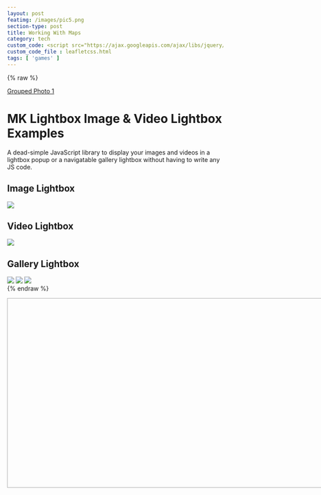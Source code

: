 ```yaml
---
layout: post
featimg: /images/pic5.png
section-type: post
title: Working With Maps
category: tech
custom_code: <script src="https://ajax.googleapis.com/ajax/libs/jquery/1.10.2/jquery.min.js"></script><link rel="stylesheet" href="./css/colorbox.css"/> <link rel="stylesheet" href="https://www.cssscript.com/demo/gallery-lightbox-mk/mklb/css/mklb.css"/><link rel="stylesheet" href="https://unpkg.com/leaflet@1.7.1/dist/leaflet.css" integrity="sha512-xodZBNTC5n17Xt2atTPuE1HxjVMSvLVW9ocqUKLsCC5CXdbqCmblAshOMAS6/keqq/sMZMZ19scR4PsZChSR7A==" crossorigin=""/><script src="https://unpkg.com/leaflet@1.7.1/dist/leaflet.js" integrity="sha512-XQoYMqMTK8LvdxXYG3nZ448hOEQiglfqkJs1NOQV44cWnUrBc8PkAOcXy20w0vlaXaVUearIOBhiXZ5V3ynxwA==" crossorigin=""></script>
custom_code_file : leafletcss.html
tags: [ 'games' ]
---
```


<link
rel="stylesheet"
href="https://unpkg.com/leaflet@1.7.1/dist/leaflet.css"
integrity="sha384-VzLXTJGPSyTLX6d96AxgkKvE/LRb7ECGyTxuwtpjHnVWVZs2gp5RDjeM/tgBnVdM"
crossorigin="anonymous"
/>

<script src="./js/jquery.colorbox.js"></script>
<script src="https://unpkg.com/jquery@3.6.0/dist/jquery.min.js" integrity="sha384-vtXRMe3mGCbOeY7l30aIg8H9p3GdeSe4IFlP6G8JMa7o7lXvnz3GFKzPxzJdPfGK" crossorigin="anonymous"></script><script src="https://unpkg.com/leaflet@1.7.1/dist/leaflet.js" integrity="sha384-RFZC58YeKApoNsIbBxf4z6JJXmh+geBSgkCQXFyh+4tiFSJmJBt+2FbjxW7Ar16M" crossorigin="anonymous"></script>
{% raw %}
<!-- The day of the -->

<a class="group1" href="./assets/img/bg__photographer.jpg" title="Me and my grandfather on the Ohoopee.">Grouped Photo 1</a>

<div class="container">
<h1>MK Lightbox Image & Video Lightbox Examples</h1>
<p class="lead">A dead-simple JavaScript library to display your images and videos in a lightbox popup or a navigatable gallery lightbox without having to write any JS code.</p>
<h2>Image Lightbox</h2>
<img id="i1" class="mklbItem demo" src="https://source.unsplash.com/p9t7g5ORALs/600x450" />
<h2 id="i2" class="mklbItem demo" data-video-src="https://www.jqueryscript.net/dummy/1.mp4">Video Lightbox</h2>
<img id="i3" class="mklbItem demo" src="https://source.unsplash.com/8CucspHlerY/600x450" data-video-src="https://www.jqueryscript.net/dummy/1.mp4" />
<h2>Gallery Lightbox</h2>
<img id="i4" class="mklbItem demo" src="https://source.unsplash.com/p9t7g5ORALs/600x450" data-gallery="gallery1" />
<img id="i5" class="mklbItem demo" src="https://source.unsplash.com/8CucspHlerY/600x450" data-gallery="gallery1" />
<img id="i6" class="mklbItem demo" src="https://source.unsplash.com/cylcICfV7Bs/600x450" data-gallery="gallery1" />
</div>
{% endraw %}
<script>
$(document).ready(function(){
//Examples of how to assign the Colorbox event to elements
$(".group1").colorbox({rel:'group1'});
$(".group2").colorbox({rel:'group2', transition:"fade"});
$(".group3").colorbox({rel:'group3', transition:"none", width:"75%", height:"75%"});
$(".group4").colorbox({rel:'group4', slideshow:true});
$(".ajax").colorbox();
$(".youtube").colorbox({iframe:true, innerWidth:640, innerHeight:390});
$(".vimeo").colorbox({iframe:true, innerWidth:500, innerHeight:409});
$(".iframe").colorbox({iframe:true, width:"80%", height:"80%"});
$(".inline").colorbox({inline:true, width:"50%"});
$(".callbacks").colorbox({
onOpen:function(){ alert('onOpen: colorbox is about to open'); },
onLoad:function(){ alert('onLoad: colorbox has started to load the targeted content'); },
onComplete:function(){ alert('onComplete: colorbox has displayed the loaded content'); },
onCleanup:function(){ alert('onCleanup: colorbox has begun the close process'); },
onClosed:function(){ alert('onClosed: colorbox has completely closed'); }
});

$('.non-retina').colorbox({rel:'group5', transition:'none'})
$('.retina').colorbox({rel:'group5', transition:'none', retinaImage:true, retinaUrl:true});

//Example of preserving a JavaScript event for inline calls.
$("#click").click(function(){ 
$('#click').css({"background-color":"#f00", "color":"#fff", "cursor":"inherit"}).text("Open this window again and this message will still be here.");
return false;
});
});
</script>
<script src="https://www.cssscript.com/demo/gallery-lightbox-mk/mklb/js/mklb.js"></script>

<script>
function imageclicktest() {
document.getElementById('i1').click();
//  document.getElementById("demo").innerHTML = "Hello World";
}
</script>
<!-- Lightobx issuse -->
<div id="map" style="width: 800px; height: 440px; border: 1px solid #AAA;"></div>

<script type='text/javascript' src='maps/markers.js'></script>
<!--<script type='text/javascript' src='maps/leaf-demo.js'></script>
-->
<script type="text/javascript" src="us-states.js"></script>

<script type="text/javascript">

var map = L.map('map').setView([37.8, -96], 4);


L.tileLayer('https://api.mapbox.com/styles/v1/{id}/tiles/{z}/{x}/{y}?access_token=pk.eyJ1IjoibWFwYm94IiwiYSI6ImNpejY4NXVycTA2emYycXBndHRqcmZ3N3gifQ.rJcFIG214AriISLbB6B5aw', {
maxZoom: 18,
attribution: 'Map data &copy; <a href="https://www.openstreetmap.org/copyright">OpenStreetMap</a> contributors, ' +
'Imagery © <a href="https://www.mapbox.com/">Mapbox</a>',
id: 'mapbox/light-v9',
tileSize: 512,
zoomOffset: -1
}).addTo(map);

//script for icons
var StateIcon = L.Icon.extend({
options: {
//iconSize:     [38, 95],
//iconAnchor:   [22, 94],
//popupAnchor:  [-3, -76]
}
});

var greenIcon = new StateIcon({iconUrl: 'leaf-green.png'}),
alabamaIcon = new StateIcon({iconUrl: './images/alabama.png'}),
alaskaIcon = new StateIcon({iconUrl: './images/alaska.png'}),
arizonaIcon = new StateIcon({iconUrl: './images/arizona.png'}),
californiaIcon = new StateIcon({iconUrl: './images/california.png'}),
coloradoIcon = new StateIcon({iconUrl: './images/colorado.png'}),
ConnecticutIcon = new StateIcon({iconUrl: './images/connecticut.png'}),
floridaIcon = new StateIcon({iconUrl: './images/florida.png'}),
texasIcon = new StateIcon({iconUrl: './images/texas.png'}),
newmexicoIcon = new StateIcon({iconUrl: './images/newmexico.png'}),
puertoricoIcon = new StateIcon({iconUrl: './images/puertorico.png'});

L.marker([32.576225,-86.680735], {icon: alabamaIcon}).bindPopup("Alabama").addTo(map);
L.marker([64.4459613,-149.680909], {icon: alaskaIcon}).bindPopup("Alaska").addTo(map);
L.marker([34.395342,-111.763275], {icon: arizonaIcon}).bindPopup("Arizona").addTo(map);
L.marker([35.2048883,-92.4479108], {icon: floridaIcon}).bindPopup("Arkansas").addTo(map);
L.marker([36.7014631,-118.755997], {icon: californiaIcon}).bindPopup("California").addTo(map);
L.marker([38.7251776,-105.607716], {icon: coloradoIcon}).bindPopup("Colorado").addTo(map);
L.marker([41.6500201,-72.7342163], {icon: ConnecticutIcon}).bindPopup("Connecticut").addTo(map);
L.marker([38.6920451,-75.4013315], {icon: floridaIcon}).bindPopup("Delaware").addTo(map);
L.marker([38.8937936,-76.9879976], {icon: floridaIcon}).bindPopup("District of Columbia").addTo(map);
L.marker([27.7567667,-81.4639835], {icon: floridaIcon}).bindPopup("Florida <button onclick=\"imageclicktest()\">Click me!</button><h2 class=\"mklbItem demo\" data-video-src=\"https:\/\/www.jqueryscript.net\/dummy\/1.mp4\">Video Lightbox</h2>").addTo(map);
L.marker([32.3293809,-83.1137366], {icon: floridaIcon}).bindPopup("Georgia").addTo(map);
L.marker([47.2868352,-120.212613], {icon: floridaIcon}).bindPopup("Washington").addTo(map);
L.marker([19.5872677,-155.4268897], {icon: floridaIcon}).bindPopup("Hawaii").addTo(map);
L.marker([43.6447642,-114.015407], {icon: floridaIcon}).bindPopup("Idaho").addTo(map);
L.marker([40.0796606,-89.4337288], {icon: floridaIcon}).bindPopup("Illinois").addTo(map);
L.marker([40.3270127,-86.1746933], {icon: floridaIcon}).bindPopup("Indiana").addTo(map);
L.marker([41.9216734,-93.3122705], {icon: floridaIcon}).bindPopup("Iowa").addTo(map);
L.marker([38.27312,-98.5821872], {icon: floridaIcon}).bindPopup("Kansas").addTo(map);
L.marker([37.5726028,-85.1551411], {icon: floridaIcon}).bindPopup("Kentucky").addTo(map);
L.marker([30.8703881,-92.007126], {icon: floridaIcon}).bindPopup("Louisiana").addTo(map);
L.marker([45.709097,-68.8590201], {icon: floridaIcon}).bindPopup("Maine").addTo(map);
L.marker([39.5162234,-76.9382069], {icon: floridaIcon}).bindPopup("Maryland").addTo(map);
L.marker([42.3788774,-72.032366], {icon: floridaIcon}).bindPopup("Massachusetts").addTo(map);
L.marker([43.6211955,-84.6824346], {icon: floridaIcon}).bindPopup("Michigan").addTo(map);
L.marker([45.9896587,-94.6113288], {icon: floridaIcon}).bindPopup("Minnesota").addTo(map);
L.marker([32.9715645,-89.7348497], {icon: floridaIcon}).bindPopup("Mississippi").addTo(map);
L.marker([38.7604815,-92.5617875], {icon: floridaIcon}).bindPopup("Missouri").addTo(map);
L.marker([47.3752671,-109.638757], {icon: floridaIcon}).bindPopup("Montana").addTo(map);
L.marker([41.7370229,-99.5873816], {icon: floridaIcon}).bindPopup("Nebraska").addTo(map);
L.marker([39.5158825,-116.8537227], {icon: floridaIcon}).bindPopup("Nevada").addTo(map);
L.marker([43.4849133,-71.6553992], {icon: floridaIcon}).bindPopup("New Hampshire").addTo(map);
L.marker([40.0757384,-74.4041622], {icon: floridaIcon}).bindPopup("New Jersey").addTo(map);
L.marker([34.5708167,-105.993007], {icon: newmexicoIcon}).bindPopup("New Mexico").addTo(map);
L.marker([40.7127281,-74.0060152], {icon: floridaIcon}).bindPopup("New York").addTo(map);
L.marker([35.6729639,-79.0392919], {icon: floridaIcon}).bindPopup("North Carolina").addTo(map);
L.marker([47.6201461,-100.540737], {icon: floridaIcon}).bindPopup("North Dakota").addTo(map);
L.marker([40.2253569,-82.6881395], {icon: floridaIcon}).bindPopup("Ohio").addTo(map);
L.marker([34.9550817,-97.2684063], {icon: floridaIcon}).bindPopup("Oklahoma").addTo(map);
L.marker([43.9792797,-120.737257], {icon: floridaIcon}).bindPopup("Oregon").addTo(map);
L.marker([40.9699889,-77.7278831], {icon: floridaIcon}).bindPopup("Pennsylvania").addTo(map);
L.marker([41.7962409,-71.5992372], {icon: floridaIcon}).bindPopup("Rhode Island").addTo(map);
L.marker([33.6874388,-80.4363743], {icon: floridaIcon}).bindPopup("South Carolina").addTo(map);
L.marker([44.6471761,-100.348761], {icon: floridaIcon}).bindPopup("South Dakota").addTo(map);
L.marker([35.7730076,-86.2820081], {icon: floridaIcon}).bindPopup("Tennessee").addTo(map);
L.marker([31.8160381,-99.5120986], {icon: texasIcon}).bindPopup("Texas").addTo(map);
L.marker([39.4225192,-111.714358], {icon: floridaIcon}).bindPopup("Utah").addTo(map);
L.marker([44.5990718,-72.5002608], {icon: floridaIcon}).bindPopup("Vermont").addTo(map);
L.marker([37.1232245,-78.4927721], {icon: floridaIcon}).bindPopup("Virginia").addTo(map);
//L.marker([38.8950368,-77.0365427], {icon: floridaIcon}).bindPopup("Washington").addTo(map);
L.marker([38.4758406,-80.8408415], {icon: floridaIcon}).bindPopup("West Virginia").addTo(map);
L.marker([44.4308975,-89.6884637], {icon: floridaIcon}).bindPopup("Wisconsin").addTo(map);
L.marker([43.1700264,-107.568534], {icon: floridaIcon}).bindPopup("Wyoming").addTo(map);
L.marker([18.2214149,-66.4132818], {icon: puertoricoIcon}).bindPopup("Puerto Rico <button onclick=\"imageclicktest()\">Click me!</button><h2 class=\"mklbItem demo\" data-video-src=\"https:\/\/www.jqueryscript.net\/dummy\/1.mp4\">Video Lightbox</h2>").addTo(map);


// control that shows state info on hover
var info = L.control();

info.onAdd = function (map) {
this._div = L.DomUtil.create('div', 'info');
this.update();
return this._div;
};

info.update = function (props) {
this._div.innerHTML = '<h4>US Population Density</h4>' +  (props ?
'<b>' + props.name + '</b><br />' + props.density + ' people / mi<sup>2</sup>'
: 'Hover over a state');
};

info.addTo(map);

function onEachFeature(feature, layer) {
var popupContent = "<p>I started out as a GeoJSON " +
feature.geometry.type + ", but now I'm a Leaflet vector!</p>";

if (feature.properties && feature.properties.popupContent) {
popupContent += feature.properties.popupContent;
}

layer.bindPopup(popupContent);
}
// get color depending on population density value
function getColor(d) {
return d > 1000 ? '#800026' :
d > 500  ? '#BD0026' :
d > 200  ? '#E31A1C' :
d > 100  ? '#FC4E2A' :
d > 50   ? '#FD8D3C' :
d > 20   ? '#FEB24C' :
d > 10   ? '#FED976' :
'#FFEDA0';
}

function style(feature) {
return {
weight: 2,
opacity: 1,
color: 'white',
dashArray: '3',
fillOpacity: 0.7,
fillColor: getColor(feature.properties.density)
};
}

function highlightFeature(e) {
var layer = e.target;

layer.setStyle({
weight: 5,
color: '#666',
dashArray: '',
fillOpacity: 0.7
});

if (!L.Browser.ie && !L.Browser.opera && !L.Browser.edge) {
layer.bringToFront();
}

info.update(layer.feature.properties);
}

var geojson;

function resetHighlight(e) {
geojson.resetStyle(e.target);
info.update();
}

function zoomToFeature(e) {
map.fitBounds(e.target.getBounds());
}

function onEachFeature(feature, layer) {
layer.on({
mouseover: highlightFeature,
mouseout: resetHighlight,
click: zoomToFeature
});
}

geojson = L.geoJson(statesData, {
style: style,
onEachFeature: onEachFeature
}).addTo(map);

map.attributionControl.addAttribution('Population data &copy; <a href="http://census.gov/">US Census Bureau</a>');

/*	function onEachFeature(feature, layer) {
var popupContent = "<p>I started out as a GeoJSON " +
feature.geometry.type + ", but now I'm a Leaflet vector!</p>";

if (feature.properties && feature.properties.popupContent) {
popupContent += feature.properties.popupContent;
}

layer.bindPopup(popupContent);
}
*/
L.geoJSON(bicycleRental, {

style: function (feature) {
return feature.properties && feature.properties.style;
},

onEachFeature: onEachFeature,

pointToLayer: function (feature, latlng) {
return L.circleMarker(latlng, {
radius: 8,
fillColor: "#ff7800",
color: "#000",
weight: 1,
opacity: 1,
fillOpacity: 0.8
});
}
}).addTo(map);

var legend = L.control({position: 'bottomright'});

legend.onAdd = function (map) {

var div = L.DomUtil.create('div', 'info legend'),
grades = [0, 10, 20, 50, 100, 200, 500, 1000],
labels = [],
from, to;

for (var i = 0; i < grades.length; i++) {
from = grades[i];
to = grades[i + 1];

labels.push(
'<i style="background:' + getColor(from + 1) + '"></i> ' +
from + (to ? '&ndash;' + to : '+'));
}

div.innerHTML = labels.join('<br>');
return div;
};

legend.addTo(map);

</script>
